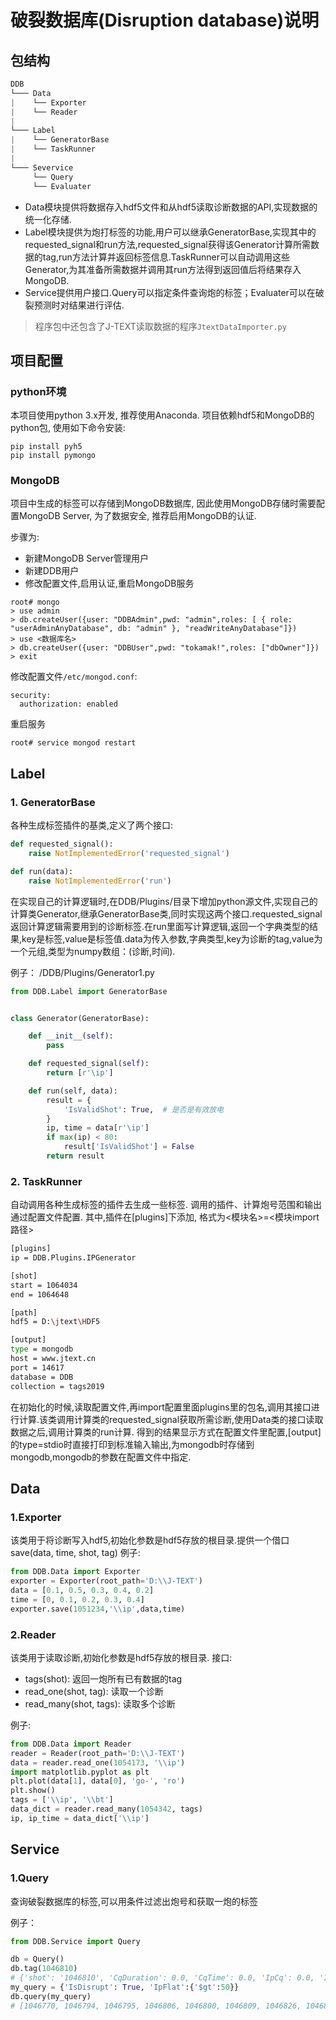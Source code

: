 # 破裂数据库(Disruption database)说明

## 包结构

```c
DDB
└─── Data
|    └── Exporter
|    └── Reader
|
└─── Label
|    └── GeneratorBase
|    └── TaskRunner
|
└─── Severvice
     └── Query
     └── Evaluater

```

* Data模块提供将数据存入hdf5文件和从hdf5读取诊断数据的API,实现数据的统一化存储.
* Label模块提供为炮打标签的功能,用户可以继承GeneratorBase,实现其中的requested_signal和run方法,requested_signal获得该Generator计算所需数据的tag,run方法计算并返回标签信息.TaskRunner可以自动调用这些Generator,为其准备所需数据并调用其run方法得到返回值后将结果存入MongoDB.
* Service提供用户接口.Query可以指定条件查询炮的标签；Evaluater可以在破裂预测时对结果进行评估.

> 程序包中还包含了J-TEXT读取数据的程序`JtextDataImporter.py`

## 项目配置
### python环境

本项目使用python 3.x开发, 推荐使用Anaconda. 项目依赖hdf5和MongoDB的python包, 使用如下命令安装:

```shell script
pip install pyh5
pip install pymongo
```

### MongoDB

项目中生成的标签可以存储到MongoDB数据库, 因此使用MongoDB存储时需要配置MongoDB Server, 为了数据安全, 推荐启用MongoDB的认证.

步骤为:
* 新建MongoDB Server管理用户
* 新建DDB用户
* 修改配置文件,启用认证,重启MongoDB服务
```shell script
root# mongo
> use admin
> db.createUser({user: "DDBAdmin",pwd: "admin",roles: [ { role: "userAdminAnyDatabase", db: "admin" }, "readWriteAnyDatabase"]})
> use <数据库名>
> db.createUser({user: "DDBUser",pwd: "tokamak!",roles: ["dbOwner"]})
> exit
```
修改配置文件```/etc/mongod.conf```:
```text
security:
  authorization: enabled
```

重启服务

```shell script
root# service mongod restart
```

## Label

### 1. GeneratorBase

各种生成标签插件的基类,定义了两个接口:

```python
def requested_signal():
    raise NotImplementedError('requested_signal')

def run(data):
    raise NotImplementedError('run')
```
在实现自己的计算逻辑时,在DDB/Plugins/目录下增加python源文件,实现自己的计算类Generator,继承GeneratorBase类,同时实现这两个接口.requested_signal返回计算逻辑需要用到的诊断标签.在run里面写计算逻辑,返回一个字典类型的结果,key是标签,value是标签值.data为传入参数,字典类型,key为诊断的tag,value为一个元组,类型为numpy数组：(诊断,时间).

例子：
/DDB/Plugins/Generator1.py
```python
from DDB.Label import GeneratorBase


class Generator(GeneratorBase):

    def __init__(self):
        pass

    def requested_signal(self):
        return [r'\ip']

    def run(self, data):
        result = {
            'IsValidShot': True,  # 是否是有效放电
        }
        ip, time = data[r'\ip']
        if max(ip) < 80:
            result['IsValidShot'] = False
        return result
```
### 2. TaskRunner

自动调用各种生成标签的插件去生成一些标签. 调用的插件、计算炮号范围和输出通过配置文件配置. 其中,插件在[plugins]下添加, 格式为<模块名>=<模块import路径>

```bash
[plugins]
ip = DDB.Plugins.IPGenerator

[shot]
start = 1064034
end = 1064648

[path]
hdf5 = D:\jtext\HDF5

[output]
type = mongodb
host = www.jtext.cn
port = 14617
database = DDB
collection = tags2019

```

在初始化的时候,读取配置文件,再import配置里面plugins里的包名,调用其接口进行计算.该类调用计算类的requested_signal获取所需诊断,使用Data类的接口读取数据之后,调用计算类的run计算.
得到的结果显示方式在配置文件里配置,[output]的type=stdio时直接打印到标准输入输出,为mongodb时存储到mongodb,mongodb的参数在配置文件中指定.

## Data

### 1.Exporter
该类用于将诊断写入hdf5,初始化参数是hdf5存放的根目录.提供一个借口save(data, time, shot, tag)
例子:
```python
from DDB.Data import Exporter
exporter = Exporter(root_path='D:\\J-TEXT')
data = [0.1, 0.5, 0.3, 0.4, 0.2]
time = [0, 0.1, 0.2, 0.3, 0.4]
exporter.save(1051234,'\\ip',data,time)
```
### 2.Reader
该类用于读取诊断,初始化参数是hdf5存放的根目录.
接口:
* tags(shot): 返回一炮所有已有数据的tag 
* read_one(shot, tag): 读取一个诊断
* read_many(shot, tags): 读取多个诊断

例子:
```python
from DDB.Data import Reader
reader = Reader(root_path='D:\\J-TEXT')
data = reader.read_one(1054173, '\\ip')
import matplotlib.pyplot as plt
plt.plot(data[1], data[0], 'go-', 'ro')
plt.show()
tags = ['\\ip', '\\bt']
data_dict = reader.read_many(1054342, tags)
ip, ip_time = data_dict['\\ip']
```

## Service
### 1.Query
查询破裂数据库的标签,可以用条件过滤出炮号和获取一炮的标签

例子：
```python
from DDB.Service import Query

db = Query()
db.tag(1046810)
# {'shot': '1046810', 'CqDuration': 0.0, 'CqTime': 0.0, 'IpCq': 0.0, 'IpFlat': 202.8784696689742, 'IsDisrupt': False, 'IsFlatTopDisrupt': False, 'IsRampDownDisrupt': False, 'IsRampUpDisrupt': False, 'IsRunaway': False, 'IsValidShot': True, 'NoData': False, 'RampDownTime': 0.48910004768371573, 'RunawayDuration': 0.0, 'RunawayIp': 0.0, 'TqDuration': 0.0, 'TqTime': 0.0}
my_query = {'IsDisrupt': True, 'IpFlat':{'$gt':50}}
db.query(my_query)
# [1046770, 1046794, 1046795, 1046806, 1046800, 1046809, 1046826, 1046828, 1046832, 1046835, 1046858,..., 1049184, 1050467, 1052286, 1050560, 1052295]
```

